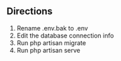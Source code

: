 ## Directions

1. Rename .env.bak to .env
2. Edit the database connection info
3. Run php artisan migrate
4. Run php artisan serve